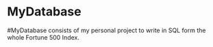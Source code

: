# MyDatabase
#MyDatabase consists of my personal project to write in SQL form the whole Fortune 500 Index.
